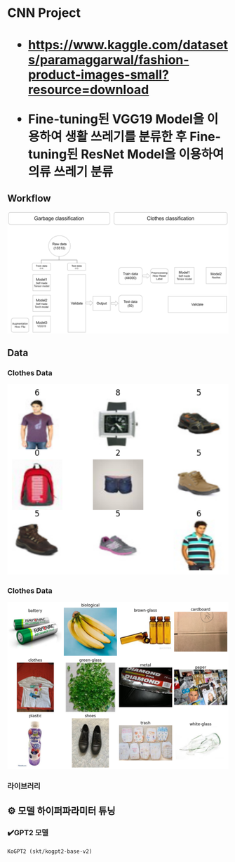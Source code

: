 <h1>CNN Project<h1>

- https://www.kaggle.com/datasets/paramaggarwal/fashion-product-images-small?resource=download

- Fine-tuning된 VGG19 Model을 이용하여 생활 쓰레기를 분류한 후 Fine-tuning된 ResNet Model을 이용하여 의류 쓰레기 분류

## Workflow
<img width="743" alt="loading..." src="https://github.com/Pepi10/CNN_Project/raw/bok/assets/workflow.png">

## Data
### Clothes Data

<img width="743" alt="loading..." src="https://github.com/Pepi10/CNN_Project/raw/bok/assets/clothes.png">

### Clothes Data

<img width="743" alt="loading..." src="https://github.com/Pepi10/CNN_Project/raw/bok/assets/garbage.png">

### 라이브러리

## ⚙️ 모델 하이퍼파라미터 튜닝
### ✔️GPT2 모델
`KoGPT2 (skt/kogpt2-base-v2)`
<br/>

</p>